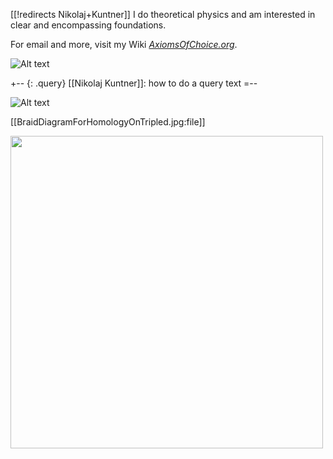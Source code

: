 [[!redirects Nikolaj+Kuntner]]
I do theoretical physics and am interested in clear and encompassing foundations. 

For email and more, visit my Wiki
_[AxiomsOfChoice.org](axiomsofchoice.org)_.

![Alt text](http://i.imgur.com/mBK4dTV.jpg)

+-- {: .query}
[[Nikolaj Kuntner]]: how to do a query text
=--

![Alt text](http://i.imgur.com/2gpWbon.jpg)

[[BraidDiagramForHomologyOnTripled.jpg:file]]

<img src="http://www.ncatlab.org/nlab/files/BraidDiagramForHomologyOnTripled.jpg" width="500">